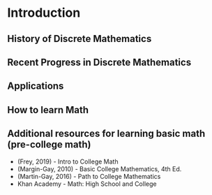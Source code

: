 # Introduction

## History of Discrete Mathematics

## Recent Progress in Discrete Mathematics

## Applications

## How to learn Math

## Additional resources for learning basic math (pre-college math)

- (Frey, 2019) - Intro to College Math
- (Margin-Gay, 2010) - Basic College Mathematics, 4th Ed. 
- (Martin-Gay, 2016) - Path to College Mathematics
- Khan Academy - Math: High School and College